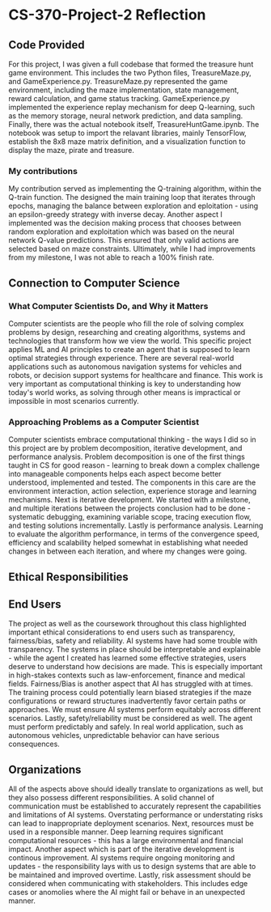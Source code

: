 # CS-370-Project-2 Reflection

## Code Provided
For this project, I was given a full codebase that formed the treasure hunt game environment. This includes the two Python files, TreasureMaze.py, and GameExperience.py.
TreasureMaze.py represented the game environment, including the maze implementation, state management, reward calculation, and game status tracking. 
GameExperience.py implemented the experience replay mechanism for deep Q-learning, such as the memory storage, neural network prediction, and data sampling.
Finally, there was the actual notebook itself, TreasureHuntGame.ipynb. The notebook was setup to import the relavant libraries, mainly TensorFlow, establish the 8x8 maze matrix definition, and a visualization function to display the maze, pirate and treasure. 
### My contributions
My contribution served as implementing the Q-training algorithm, within the Q-train function. The designed the main training loop that iterates through epochs, managing the balance between exploration and eploitation - using an epsilon-greedy strategy with inverse decay. 
Another aspect I implemented was the decision making process that chooses between random exploration and exploitation which was based on the neural network Q-value predictions. This ensured that only valid actions are selected based on maze constraints. 
Ultimately, while I had improvements from my milestone, I was not able to reach a 100% finish rate. 

## Connection to Computer Science
### What Computer Scientists Do, and Why it Matters
Computer scientists are the people who fill the role of solving complex problems by design, researching and creating algorithms, systems and technologies that transform how we view the world. This specific project applies ML and AI principles to create an agent that is supposed to learn optimal strategies through experience. There are several real-world applications such as autonomous navigation systems for vehicles and robots, or decision support systems for healthcare and finance.
This work is very important as computational thinking is key to understanding how today's world works, as solving through other means is impractical or impossible in most scenarios currently. 
### Approaching Problems as a Computer Scientist
Computer scientists embrace computational thinking - the ways I did so in this project are by problem decomposition, iterative development, and performance analysis.
Problem decomposition is one of the first things taught in CS for good reason - learning to break down a complex challenge into manageable components helps each aspect become better understood, implemented and tested. The components in this care are the environment interaction, action selection, experience storage and learning mechanisms.
Next is iterative development. We started with a milestone, and multiple iterations between the projects conclusion had to be done - systematic debugging, examining variable scope, tracing execution flow, and testing solutions incrementally. 
Lastly is performance analysis. Learning to evaluate the algorithm performance, in terms of the convergence speed, efficiency and scalability helped somewhat in establishing what needed changes in between each iteration, and where my changes were going.

## Ethical Responsibilities
## End Users
The project as well as the coursework throughout this class highlighted important ethical considerations to end users such as transparency, fairness/bias, safety and reliability. 
AI systems have had some trouble with transparency. The systems in place should be interpretable and explainable - while the agent I created has learned some effective strategies, users deserve to understand how decisions are made. This is especially important in high-stakes contexts such as law-enforcement, finance and medical fields.
Fairness/Bias is another aspect that AI has struggled with at times. The training process could potentially learn biased strategies if the maze configurations or reward structures inadvertently favor certain paths or approaches. We must ensure AI systems perform equitably across different scenarios.
Lastly, safety/reliability must be considered as well. The agent must perform predictably and safely. In real world application, such as autonomous vehicles, unpredictable behavior can have serious consequences.
## Organizations
All of the aspects above should ideally translate to organizations as well, but they also possess different responsibilities.
A solid channel of communication must be established to accurately represent the capabilities and limitations of AI systems. Overstating performance or understating risks can lead to inappropriate deployment scenarios. 
Next, resources must be used in a responsible manner. Deep learning requires significant computational resources - this has a large environmental and financial impact. 
Another aspect which is part of the iterative development is continous improvement. AI systems require ongoing monitoring and updates - the responsibility lays with us to design systems that are able to be maintained and improved overtime.
Lastly, risk assessment should be considered when communicating with stakeholders. This includes edge cases or anomolies where the AI might fail or behave in an unexpected manner.
